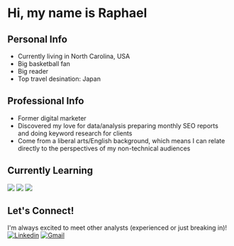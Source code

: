 # Hi, my name is Raphael 

## Personal Info
* Currently living in North Carolina, USA
* Big basketball fan
* Big reader
* Top travel desination: Japan

## Professional Info
* Former digital marketer 
* Discovered my love for data/analysis preparing monthly SEO reports and doing keyword research for clients
* Come from a liberal arts/English background, which means I can relate directly to the perspectives of my non-technical audiences

## Currently Learning
![](https://img.shields.io/badge/Tableau-E97627?style=for-the-badge&logo=Tableau&logoColor=white)
![](https://img.shields.io/badge/PostgreSQL-316192?style=for-the-badge&logo=postgresql&logoColor=white)
![](https://img.shields.io/badge/Python-FFD43B?style=for-the-badge&logo=python&logoColor=blue)

## Let's Connect! 
I'm always excited to meet other analysts (experienced or just breaking in)! 
[![Linkedin](https://img.shields.io/badge/LinkedIn-0077B5?style=for-the-badge&logo=linkedin&logoColor=white)](https://www.linkedin.com/in/raphael-peterson-03212073/)
[![Gmail](https://img.shields.io/badge/Gmail-D14836?style=for-the-badge&logo=gmail&logoColor=white)](mailto:rapeterson23@gmail.com)

<!---
rp2323/rp2323 is a ✨ special ✨ repository because its `README.md` (this file) appears on your GitHub profile.
You can click the Preview link to take a look at your changes.
--->
